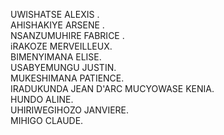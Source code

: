 UWISHATSE ALEXIS .                           
AHISHAKIYE ARSENE .                           
NSANZUMUHIRE FABRICE .                           
iRAKOZE MERVEILLEUX.                           
BIMENYIMANA ELISE.                           
USABYEMUNGU JUSTIN.                           
MUKESHIMANA PATIENCE.                           
IRADUKUNDA JEAN D'ARC
MUCYOWASE KENIA.                           
HUNDO ALINE.                           
UHIRIWEGIHOZO JANVIERE.                           
MIHIGO CLAUDE.                           
